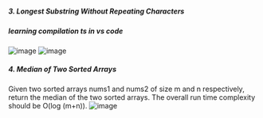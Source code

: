 
##### 3. Longest Substring Without Repeating Characters
##### learning compilation ts in vs code
![image](https://user-images.githubusercontent.com/122405130/227340833-ab31e6fc-ff18-400d-a2f6-5aaf1cbab502.png)
![image](https://user-images.githubusercontent.com/122405130/227340870-af539c7f-2488-496a-9226-942bbe89f1d1.png)
##### 4. Median of Two Sorted Arrays
Given two sorted arrays nums1 and nums2 of size m and n respectively, return the median of the two sorted arrays. The overall run time complexity should be O(log (m+n)).
![image](https://user-images.githubusercontent.com/122405130/227803572-b15a2fb7-34ca-49db-8c24-36a63aa21b54.png)

